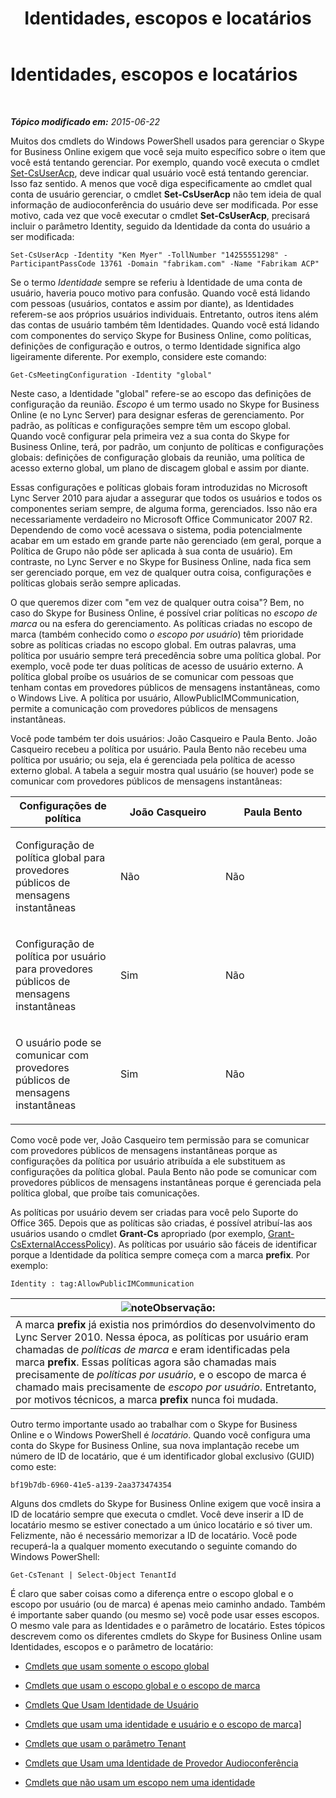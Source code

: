 ﻿---
title: Identidades, escopos e locatários
TOCTitle: Identidades, escopos e locatários
ms:assetid: 7cfa194a-2d01-4370-9b48-ee13ff597fa5
ms:mtpsurl: https://technet.microsoft.com/pt-br/library/Dn362819(v=OCS.15)
ms:contentKeyID: 56270435
ms.date: 06/02/2017
mtps_version: v=OCS.15
ms.translationtype: HT
---

# Identidades, escopos e locatários

 

_**Tópico modificado em:** 2015-06-22_

Muitos dos cmdlets do Windows PowerShell usados para gerenciar o Skype for Business Online exigem que você seja muito específico sobre o item que você está tentando gerenciar. Por exemplo, quando você executa o cmdlet [Set-CsUserAcp](https://docs.microsoft.com/en-us/powershell/module/skype/Set-CsUserAcp), deve indicar qual usuário você está tentando gerenciar. Isso faz sentido. A menos que você diga especificamente ao cmdlet qual conta de usuário gerenciar, o cmdlet **Set-CsUserAcp** não tem ideia de qual informação de audioconferência do usuário deve ser modificada. Por esse motivo, cada vez que você executar o cmdlet **Set-CsUserAcp**, precisará incluir o parâmetro Identity, seguido da Identidade da conta do usuário a ser modificada:

    Set-CsUserAcp -Identity "Ken Myer" -TollNumber "14255551298" -ParticipantPassCode 13761 -Domain "fabrikam.com" -Name "Fabrikam ACP"

Se o termo *Identidade* sempre se referiu à Identidade de uma conta de usuário, haveria pouco motivo para confusão. Quando você está lidando com pessoas (usuários, contatos e assim por diante), as Identidades referem-se aos próprios usuários individuais. Entretanto, outros itens além das contas de usuário também têm Identidades. Quando você está lidando com componentes do serviço Skype for Business Online, como políticas, definições de configuração e outros, o termo Identidade significa algo ligeiramente diferente. Por exemplo, considere este comando:

    Get-CsMeetingConfiguration -Identity "global"

Neste caso, a Identidade "global" refere-se ao escopo das definições de configuração da reunião. *Escopo* é um termo usado no Skype for Business Online (e no Lync Server) para designar esferas de gerenciamento. Por padrão, as políticas e configurações sempre têm um escopo global. Quando você configurar pela primeira vez a sua conta do Skype for Business Online, terá, por padrão, um conjunto de políticas e configurações globais: definições de configuração globais da reunião, uma política de acesso externo global, um plano de discagem global e assim por diante.

Essas configurações e políticas globais foram introduzidas no Microsoft Lync Server 2010 para ajudar a assegurar que todos os usuários e todos os componentes seriam sempre, de alguma forma, gerenciados. Isso não era necessariamente verdadeiro no Microsoft Office Communicator 2007 R2. Dependendo de como você acessava o sistema, podia potencialmente acabar em um estado em grande parte não gerenciado (em geral, porque a Política de Grupo não pôde ser aplicada à sua conta de usuário). Em contraste, no Lync Server e no Skype for Business Online, nada fica sem ser gerenciado porque, em vez de qualquer outra coisa, configurações e políticas globais serão sempre aplicadas.

O que queremos dizer com "em vez de qualquer outra coisa"? Bem, no caso do Skype for Business Online, é possível criar políticas no *escopo de marca* ou na esfera do gerenciamento. As políticas criadas no escopo de marca (também conhecido como *o escopo por usuário*) têm prioridade sobre as políticas criadas no escopo global. Em outras palavras, uma política por usuário sempre terá precedência sobre uma política global. Por exemplo, você pode ter duas políticas de acesso de usuário externo. A política global proíbe os usuários de se comunicar com pessoas que tenham contas em provedores públicos de mensagens instantâneas, como o Windows Live. A política por usuário, AllowPublicIMCommunication, permite a comunicação com provedores públicos de mensagens instantâneas.

Você pode também ter dois usuários: João Casqueiro e Paula Bento. João Casqueiro recebeu a política por usuário. Paula Bento não recebeu uma política por usuário; ou seja, ela é gerenciada pela política de acesso externo global. A tabela a seguir mostra qual usuário (se houver) pode se comunicar com provedores públicos de mensagens instantâneas:


<table>
<colgroup>
<col style="width: 33%" />
<col style="width: 33%" />
<col style="width: 33%" />
</colgroup>
<thead>
<tr class="header">
<th>Configurações de política</th>
<th>João Casqueiro</th>
<th>Paula Bento</th>
</tr>
</thead>
<tbody>
<tr class="odd">
<td><p>Configuração de política global para provedores públicos de mensagens instantâneas</p></td>
<td><p>Não</p></td>
<td><p>Não</p></td>
</tr>
<tr class="even">
<td><p>Configuração de política por usuário para provedores públicos de mensagens instantâneas</p></td>
<td><p>Sim</p></td>
<td><p>Não</p></td>
</tr>
<tr class="odd">
<td><p>O usuário pode se comunicar com provedores públicos de mensagens instantâneas</p></td>
<td><p>Sim</p></td>
<td><p>Não</p></td>
</tr>
</tbody>
</table>


Como você pode ver, João Casqueiro tem permissão para se comunicar com provedores públicos de mensagens instantâneas porque as configurações da política por usuário atribuída a ele substituem as configurações da política global. Paula Bento não pode se comunicar com provedores públicos de mensagens instantâneas porque é gerenciada pela política global, que proíbe tais comunicações.

As políticas por usuário devem ser criadas para você pelo Suporte do Office 365. Depois que as políticas são criadas, é possível atribuí-las aos usuários usando o cmdlet **Grant-Cs** apropriado (por exemplo, [Grant-CsExternalAccessPolicy](grant-csexternalaccesspolicy.md)). As políticas por usuário são fáceis de identificar porque a Identidade da política sempre começa com a marca **prefix**. Por exemplo:

    Identity : tag:AllowPublicIMCommunication

<table>
<thead>
<tr class="header">
<th><img src="images/Gg425756.note(OCS.15).gif" title="note" alt="note" />Observação:</th>
</tr>
</thead>
<tbody>
<tr class="odd">
<td>A marca <strong>prefix</strong> já existia nos primórdios do desenvolvimento do Lync Server 2010. Nessa época, as políticas por usuário eram chamadas de <em>políticas de marca</em> e eram identificadas pela marca <strong>prefix</strong>. Essas políticas agora são chamadas mais precisamente de <em>políticas por usuário</em>, e o escopo de marca é chamado mais precisamente de <em>escopo por usuário</em>. Entretanto, por motivos técnicos, a marca <strong>prefix</strong> nunca foi mudada.</td>
</tr>
</tbody>
</table>


Outro termo importante usado ao trabalhar com o Skype for Business Online e o Windows PowerShell é *locatário*. Quando você configura uma conta do Skype for Business Online, sua nova implantação recebe um número de ID de locatário, que é um identificador global exclusivo (GUID) como este:

    bf19b7db-6960-41e5-a139-2aa373474354

Alguns dos cmdlets do Skype for Business Online exigem que você insira a ID de locatário sempre que executa o cmdlet. Você deve inserir a ID de locatário mesmo se estiver conectado a um único locatário e só tiver um. Felizmente, não é necessário memorizar a ID de locatário. Você pode recuperá-la a qualquer momento executando o seguinte comando do Windows PowerShell:

    Get-CsTenant | Select-Object TenantId

É claro que saber coisas como a diferença entre o escopo global e o escopo por usuário (ou de marca) é apenas meio caminho andado. Também é importante saber quando (ou mesmo se) você pode usar esses escopos. O mesmo vale para as Identidades e o parâmetro de locatário. Estes tópicos descrevem como os diferentes cmdlets do Skype for Business Online usam Identidades, escopos e o parâmetro de locatário:

  - [Cmdlets que usam somente o escopo global](cmdlets-in-skype-for-business-online-that-use-only-the-global-scope.md)

  - [Cmdlets que usam o escopo global e o escopo de marca](cmdlets-in-skype-for-business-online-that-use-the-global-scope-and-the-tag-scope.md)

  - [Cmdlets Que Usam Identidade de Usuário](cmdlets-in-skype-for-business-online-that-use-a-user-identity.md)

  - [Cmdlets que usam uma identidade e usuário e o escopo de marca\]](cmdlets-in-skype-for-business-online-that-use-a-user-identity-and-the-tag-scope.md)

  - [Cmdlets que usam o parâmetro Tenant](cmdlets-in-skype-for-business-online-that-use-the-tenant-parameter.md)

  - [Cmdlets que Usam uma Identidade de Provedor Audioconferência](cmdlets-in-skype-for-business-online-that-use-a-conferencing-provider-identity.md)

  - [Cmdlets que não usam um escopo nem uma identidade](cmdlets-in-skype-for-business-online-that-do-not-use-a-scope-or-an-identity.md)

